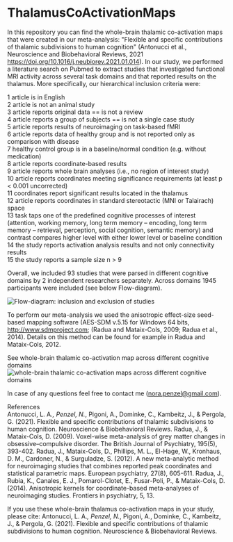 # ThalamusCoActivationMaps

In this repository you can find the whole-brain thalamic co-activation maps that were created in our meta-analysis: 
"Flexible and specific contributions of thalamic subdivisions to human cognition" 
(Antonucci et al., Neuroscience and Biobehavioral Reviews, 2021 https://doi.org/10.1016/j.neubiorev.2021.01.014).
In our study, we performed a literature search on Pubmed to extract studies that investigated functional MRI activity
across several task domains and that reported results on the thalamus.
More specifically, our hierarchical inclusion criteria were:

1 article is in English <br />
2 article is not an animal study <br />
3 article reports original data == is not a review <br />
4 article reports a group of subjects == is not a single case study <br />
5 article reports results of neuroimaging on task-based fMRI <br />
6 article reports data of healthy group and is not reported only as comparison with disease<br />
7 healthy control group is in a baseline/normal condition (e.g. without medication)<br />
8 article reports coordinate-based results<br />
9 article reports whole brain analyses (i.e., no region of interest study)<br />
10 article reports coordinates meeting significance requirements (at least p < 0.001 uncorrected)<br />
11 coordinates report significant results located in the thalamus<br />
12 article reports coordinates in standard stereotactic (MNI or Talairach) space<br />
13 task taps one of the predefined cognitive processes of interest <br />
   (attention, working memory, long term memory – encoding, long term memory – retrieval, perception, social cognition, semantic memory) and contrast compares higher level with either lower level or baseline condition<br />
14 the study reports activation analysis results and not only connectivity results<br />
15 the study reports a sample size n > 9<br />

Overall, we included 93 studies that were parsed in different cognitive domains by 2 independent researchers separately.
Across domains 1945 participants were included (see below Flow-diagram). 

![Flow-diagram: inclusion and exclusion of studies](https://user-images.githubusercontent.com/52745263/142046194-3e43ec63-1286-445d-b5a9-cdcf4faf6eb6.png)


To perform our meta-analysis we used the anisotropic effect-size seed-based mapping software 
(AES-SDM v.5.15 for Windows 64 bits, http://www.sdmproject.com; (Radua and Mataix-Cols, 2009; Radua et al., 2014). 
Details on this method can be found for example in Radua and Mataix-Cols, 2012.

See whole-brain thalamic co-activation map across different cognitive domains
![whole-brain thalamic co-activation maps across different cognitive domains](https://user-images.githubusercontent.com/52745263/142046361-d2586893-b710-41c6-9b4b-1b541384d727.png)


In case of any questions feel free to contact me (nora.penzel@gmail.com). 


References<br />
Antonucci, L. A.*, Penzel, N.*, Pigoni, A., Dominke, C., Kambeitz, J., & Pergola, G. (2021). Flexible and specific contributions of thalamic subdivisions to human cognition. Neuroscience & Biobehavioral Reviews.
Radua, J., & Mataix-Cols, D. (2009). Voxel-wise meta-analysis of grey matter changes in obsessive–compulsive disorder. The British Journal of Psychiatry, 195(5), 393-402.
Radua, J., Mataix-Cols, D., Phillips, M. L., El-Hage, W., Kronhaus, D. M., Cardoner, N., & Surguladze, S. (2012). A new meta-analytic method for neuroimaging studies that combines reported peak coordinates and statistical parametric maps. European psychiatry, 27(8), 605-611.
Radua, J., Rubia, K., Canales, E. J., Pomarol-Clotet, E., Fusar-Poli, P., & Mataix-Cols, D. (2014). Anisotropic kernels for coordinate-based meta-analyses of neuroimaging studies. Frontiers in psychiatry, 5, 13.

If you use these whole-brain thalamus co-activation maps in your study, please cite:
Antonucci, L. A.*, Penzel, N.*, Pigoni, A., Dominke, C., Kambeitz, J., & Pergola, G. (2021). Flexible and specific contributions of thalamic subdivisions to human cognition. Neuroscience & Biobehavioral Reviews.
